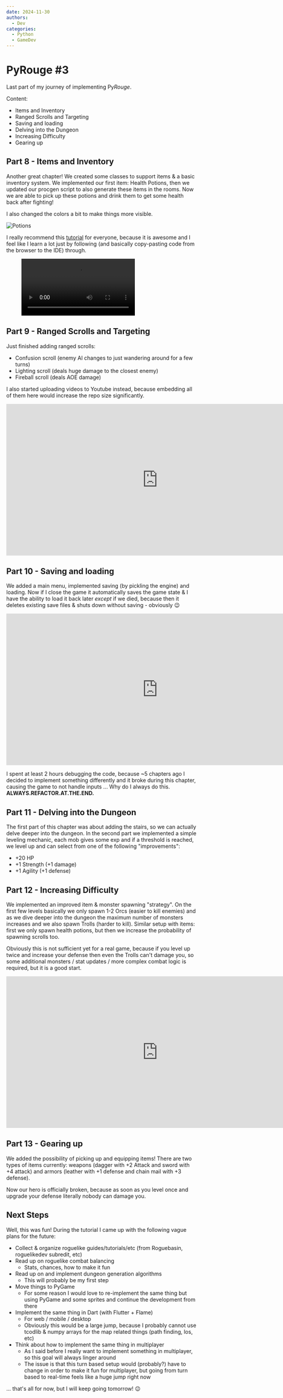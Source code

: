 ```yaml
---
date: 2024-11-30
authors:
  - Dev
categories:
  - Python
  - GameDev
---
```


# PyRouge #3

Last part of my journey of implementing  Py*Rouge*.

Content:

* Items and Inventory
* Ranged Scrolls and Targeting
* Saving and loading
* Delving into the Dungeon
* Increasing Difficulty
* Gearing up

<!-- more -->

## Part 8 - Items and Inventory

Another great chapter! We created some classes to support items & a basic inventory system. We implemented our first item: Health Potions, then we updated our procgen script to also generate these items in the rooms. Now we are able to pick up these potions and drink them to get some health back after fighting!

I also changed the colors a bit to make things more visible.

![Potions](../images/pyrouge/part_8_potions.png)


I really recommend this [tutorial](https://rogueliketutorials.com/) for everyone, because it is awesome and I feel like I learn a lot just by following (and basically copy-pasting code from the browser to the IDE) through.

<figure class="video_container">
    <video controls src="../../../../images/pyrouge/part_8_inventory.mp4" title="Title"></video>
</figure>

## Part 9 - Ranged Scrolls and Targeting

Just finished adding ranged scrolls:

* Confusion scroll (enemy AI changes to just wandering around for a few turns)
* Lighting scroll (deals huge damage to the closest enemy)
* Fireball scroll (deals AOE damage)

I also started uploading videos to Youtube instead, because embedding all of them here would increase the repo size significantly.

<iframe width="800" height="400" src="https://www.youtube.com/embed/zPSMPrQLOfc?si=KodIynhd0viCL5Mq" title="PyRouge - Part 9" frameborder="0" allow="accelerometer; autoplay; clipboard-write; encrypted-media; gyroscope; picture-in-picture; web-share" referrerpolicy="strict-origin-when-cross-origin" allowfullscreen></iframe>

## Part 10 - Saving and loading

We added a main menu, implemented saving (by pickling the engine) and loading. Now if I close the game it automatically saves the game state & I have the ability to load it back later _except_ if we died, because then it deletes existing save files & shuts down without saving - obviously :wink:

<iframe width="800" height="400" src="https://www.youtube.com/embed/6qbQJduhiJI?si=gPJMq35eoncfp5Ch" title="YouTube video player" frameborder="0" allow="accelerometer; autoplay; clipboard-write; encrypted-media; gyroscope; picture-in-picture; web-share" referrerpolicy="strict-origin-when-cross-origin" allowfullscreen></iframe>

I spent at least 2 hours debugging the code, because ~5 chapters ago I decided to implement something differently and it broke during this chapter, causing the game to not handle inputs ... Why do I always do this. **ALWAYS.REFACTOR.AT.THE.END.**

## Part 11 - Delving into the Dungeon

The first part of this chapter was about adding the stairs, so we can actually delve deeper into the dungeon.
In the second part we implemented a simple leveling mechanic, each mob gives some exp and if a threshold is reached, we level up and can select from one of the following "improvements":

* +20 HP
* +1 Strength (+1 damage)
* +1 Agility (+1 defense)

## Part 12 - Increasing Difficulty

We implemented an improved item & monster spawning "strategy". On the first few levels basically we only spawn 1-2 Orcs (easier to kill enemies) and as we dive deeper into the dungeon the maximum number of monsters increases and we also spawn Trolls (harder to kill). Similar setup with items: first we only spawn health potions, but then we increase the probability of spawning scrolls too.

Obviously this is not sufficient yet for a real game, because if you level up twice and increase your defense then even the Trolls can't damage you, so some additional monsters / stat updates / more complex combat logic is required, but it is a good start.

<iframe width="800" height="400" src="https://www.youtube.com/embed/BrtAxKXXgms?si=kMNLO55DPZ0hdTSO" title="YouTube video player" frameborder="0" allow="accelerometer; autoplay; clipboard-write; encrypted-media; gyroscope; picture-in-picture; web-share" referrerpolicy="strict-origin-when-cross-origin" allowfullscreen></iframe>

## Part 13 - Gearing up

We added the possibility of picking up and equipping items! There are two types of items currently: weapons (dagger with +2 Attack and sword with +4 attack) and armors (leather with +1 defense and chain mail with +3 defense).

Now our hero is officially broken, because as soon as you level once and upgrade your defense literally nobody can damage you. 

## Next Steps

Well, this was fun! During the tutorial I came up with the following vague plans for the future:

* Collect & organize roguelike guides/tutorials/etc (from Roguebasin, roguelikedev subredit, etc)
* Read up on roguelike combat balancing
    * Stats, chances, how to make it fun
* Read up on and implement dungeon generation algorithms
    * This will probably be my first step
* Move things to PyGame
    * For some reason I would love to re-implement the same thing but using PyGame and some sprites and continue the development from there
* Implement the same thing in Dart (with Flutter + Flame)
    * For web / mobile / desktop
    * Obviously this would be a large jump, because I probably cannot use tcodlib & numpy arrays for the map related things (path finding, los, etc)
* Think about how to implement the same thing in multiplayer
    * As I said before I really want to implement something in multiplayer, so this goal will always linger around
    * The issue is that this turn based setup would (probably?) have to change in order to make it fun for multiplayer, but going from turn based to real-time feels like a huge jump right now


... that's all for now, but I will keep going tomorrow! :wink: